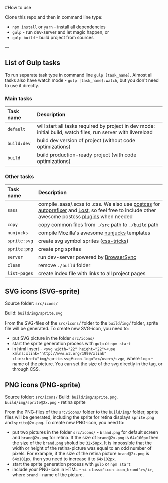 #How to use

Clone this repo and then in command line type:

* `npm install` or `yarn` - install all dependencies
* `gulp` - run dev-server and let magic happen, or
* `gulp build` - build project from sources

--

## List of Gulp tasks

To run separate task type in command line `gulp [task_name]`.
Almost all tasks also have watch mode - `gulp [task_name]:watch`, but you don't need to use it directly.

### Main tasks
Task name          | Description                                                      
:------------------|:----------------------------------
`default`          | will start all tasks required by project in dev mode: initial build, watch files, run server with livereload
`build:dev`        | build dev version of project (without code optimizations)
`build`            | build production-ready project (with code optimizations)

### Other tasks
Task name          | Description                                                      
:------------------|:----------------------------------
`sass` 	         | compile .sass/.scss to .css. We also use [postcss](https://github.com/postcss/postcss) for [autoprefixer](https://github.com/postcss/autoprefixer) and [Lost](https://github.com/peterramsing/lost), so feel free to include other awesome postcss [plugins](https://github.com/postcss/postcss#plugins) when needed
`copy`             | copy common files from `./src` path to `./build` path
`nunjucks`         | compile Mozilla's awesome [nunjucks](https://mozilla.github.io/nunjucks/) templates
`sprite:svg`       | create svg symbol sprites ([css-tricks](https://css-tricks.com/svg-sprites-use-better-icon-fonts/))
`sprite:png`       | create png sprites
`server`           | run dev-server powered by [BrowserSync](https://www.browsersync.io/)
`clean`            | remove `./build` folder
`list-pages`       | create index file with links to all project pages


## SVG icons (SVG-sprite)

Source folder: `src/icons/` 

Build: `build/img/sprite.svg`

From the SVG-files of the `src/icons/` folder to the `build/img/` folder, sprite file will be generated.
To create new SVG-icon, you need to:
* put SVG picture in the folder `src/icons/`
* start the sprite generation process with `gulp` or `npm start`
* in html insert - `<svg width="22" height="22"><use xmlns:xlink="http://www.w3.org/1999/xlink" xlink:href="img/sprite.svg#icon-logo"></use></svg>`, where `logo` - name of the picture.
You can set the size of the svg directly in the tag, or through CSS.

## PNG icons (PNG-sprite)

Source folder: `src/icons/`
Build: `build/img/sprite.png`, `build/img/sprite@2x.png` - retina sprite

From the PNG-files of the `src/icons/` folder to the `build/img/` folder, sprite files will be generated, including the sprite for retina displays `sprite.png` and `sprite@2x.png`. 
To create new PNG-icon, you need to:
* put two pictures in the folder `src/icons/` - `brand.png` for default screen and `brand@2x.png` for retina. If the size of `brand@2x.png` is `64x100px` then the size of the `brand.png` sholud be `32x50px`. It is impossible that the width or height of the retina-picture was equal to an odd number of pixels. For example, if the size of the retina picture `brand@2x.png` is `64x101px`, then you need to increase it to `64x102px`.
* start the sprite generation process with `gulp` or `npm start`
* include your PNG-icon in HTML - `<i class="icon icon_brand"></i>`, where `brand` - name of the picture.